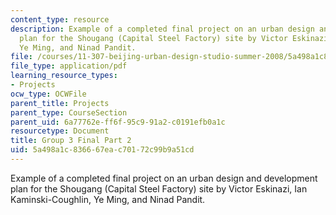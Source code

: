 ```yaml
---
content_type: resource
description: Example of a completed final project on an urban design and development
  plan for the Shougang (Capital Steel Factory) site by Victor Eskinazi, Ian Kaminski-Coughlin,
  Ye Ming, and Ninad Pandit.
file: /courses/11-307-beijing-urban-design-studio-summer-2008/5a498a1c836667eac70172c99b9a51cd_group3_final_2.pdf
file_type: application/pdf
learning_resource_types:
- Projects
ocw_type: OCWFile
parent_title: Projects
parent_type: CourseSection
parent_uid: 6a77762e-ff6f-95c9-91a2-c0191efb0a1c
resourcetype: Document
title: Group 3 Final Part 2
uid: 5a498a1c-8366-67ea-c701-72c99b9a51cd
---
```

Example of a completed final project on an urban design and development plan for the Shougang (Capital Steel Factory) site by Victor Eskinazi, Ian Kaminski-Coughlin, Ye Ming, and Ninad Pandit.

